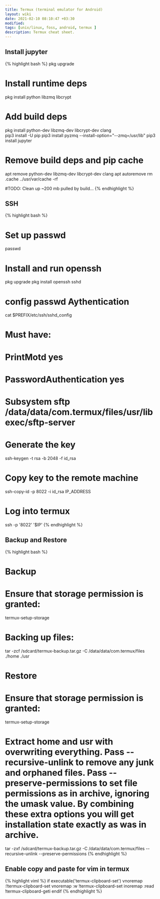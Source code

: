 ```yaml
---
title: Termux (terminal emulator for Android)
layout: wiki
date: 2021-02-10 08:10:47 +03:30
modified:
tags: [unix/linux, foss, android, termux ]
description: Termux cheat sheet.
---
```


## Install jupyter

{% highlight bash %}
pkg upgrade
# Install runtime deps
pkg install python libzmq libcrypt

# Add build deps
pkg install python-dev libzmq-dev libcrypt-dev clang  
pip3 install -U pip
pip3 install pyzmq --install-option="--zmq=/usr/lib"
pip3 install jupyter

# Remove build deps and pip cache
apt remove python-dev libzmq-dev libcrypt-dev clang
apt autoremove
rm .cache ../usr/var/cache -rf

#TODO: Clean up ~200 mb pulled by build...
{% endhighlight %}

## SSH

{% highlight bash %}
# Set up passwd
passwd

# Install and run openssh
pkg upgrade
pkg install openssh
sshd

# config passwd Aythentication
cat $PREFIX/etc/ssh/sshd_config
# Must have:
# PrintMotd yes
# PasswordAuthentication yes
# Subsystem sftp /data/data/com.termux/files/usr/libexec/sftp-server

# Generate the key
ssh-keygen -t rsa -b 2048 -f id_rsa

# Copy key to the remote machine
ssh-copy-id -p 8022 -i id_rsa IP_ADDRESS

# Log into termux
ssh -p '8022' '$IP'
{% endhighlight %}

## Backup and Restore

{% highlight bash %}
# Backup
# Ensure that storage permission is granted:
termux-setup-storage

# Backing up files:
tar -zcf /sdcard/termux-backup.tar.gz -C /data/data/com.termux/files ./home ./usr

# Restore
# Ensure that storage permission is granted:
termux-setup-storage

# Extract home and usr with overwriting everything. Pass --recursive-unlink to remove any junk and orphaned files. Pass --preserve-permissions to set file permissions as in archive, ignoring the umask value. By combining these extra options you will get installation state exactly as was in archive.
tar -zxf /sdcard/termux-backup.tar.gz -C /data/data/com.termux/files --recursive-unlink --preserve-permissions
{% endhighlight %}

## Enable copy and paste for vim in termux

{% highlight viml %}
if executable('termux-clipboard-set')
    vnoremap <C-x> :!termux-clipboard-set<CR>
    vnoremap <C-c> :w !termux-clipboard-set<CR><CR>
    inoremap <C-v> <ESC>:read !termux-clipboard-get<CR>i
endif
{% endhighlight %}
